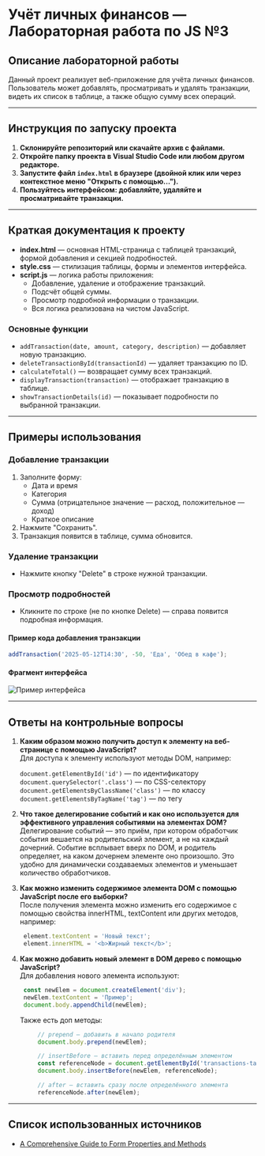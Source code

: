 # Учёт личных финансов — Лабораторная работа по JS №3

## Описание лабораторной работы

Данный проект реализует веб-приложение для учёта личных финансов. Пользователь может добавлять, просматривать и удалять транзакции, видеть их список в таблице, а также общую сумму всех операций.

---

## Инструкция по запуску проекта

1. **Склонируйте репозиторий или скачайте архив с файлами.**
2. **Откройте папку проекта в Visual Studio Code или любом другом редакторе.**
3. **Запустите файл `index.html` в браузере (двойной клик или через контекстное меню "Открыть с помощью...").**
4. **Пользуйтесь интерфейсом: добавляйте, удаляйте и просматривайте транзакции.**

---

## Краткая документация к проекту

- **index.html** — основная HTML-страница с таблицей транзакций, формой добавления и секцией подробностей.
- **style.css** — стилизация таблицы, формы и элементов интерфейса.
- **script.js** — логика работы приложения:
    - Добавление, удаление и отображение транзакций.
    - Подсчёт общей суммы.
    - Просмотр подробной информации о транзакции.
    - Вся логика реализована на чистом JavaScript.

### Основные функции

- `addTransaction(date, amount, category, description)` — добавляет новую транзакцию.
- `deleteTransactionById(transactionId)` — удаляет транзакцию по ID.
- `calculateTotal()` — возвращает сумму всех транзакций.
- `displayTransaction(transaction)` — отображает транзакцию в таблице.
- `showTransactionDetails(id)` — показывает подробности по выбранной транзакции.

---

## Примеры использования

### Добавление транзакции

1. Заполните форму:
    - Дата и время
    - Категория
    - Сумма (отрицательное значение — расход, положительное — доход)
    - Краткое описание
2. Нажмите "Сохранить".
3. Транзакция появится в таблице, сумма обновится.

### Удаление транзакции

- Нажмите кнопку "Delete" в строке нужной транзакции.

### Просмотр подробностей

- Кликните по строке (не по кнопке Delete) — справа появится подробная информация.

#### Пример кода добавления транзакции

```js
addTransaction('2025-05-12T14:30', -50, 'Еда', 'Обед в кафе');
```

#### Фрагмент интерфейса

![Пример интерфейса](https://via.placeholder.com/600x200?text=Скриншот+интерфейса)

---

## Ответы на контрольные вопросы

1. **Каким образом можно получить доступ к элементу на веб-странице с помощью JavaScript?**  
   Для доступа к элементу используют методы DOM, например:

    `document.getElementById('id')` — по идентификатору
    `document.querySelector('.class')` — по CSS-селектору
    `document.getElementsByClassName('class')` — по классу
    `document.getElementsByTagName('tag')` — по тегу

2. **Что такое делегирование событий и как оно используется для эффективного управления событиями на элементах DOM?**  
   Делегирование событий — это приём, при котором обработчик события вешается на родительский элемент, а не на каждый дочерний. Событие всплывает вверх по DOM, и родитель определяет, на каком дочернем элементе оно произошло. Это удобно для динамически создаваемых элементов и уменьшает количество обработчиков.

3. **Как можно изменить содержимое элемента DOM с помощью JavaScript после его выборки?**  
   После получения элемента можно изменить его содержимое с помощью свойства innerHTML, textContent или других методов, например:
   ```js
    element.textContent = 'Новый текст';
    element.innerHTML = '<b>Жирный текст</b>';
    ```

4. **Как можно добавить новый элемент в DOM дерево с помощью JavaScript?**  
   Для добавления нового элемента используют:
   ```js
    const newElem = document.createElement('div');
    newElem.textContent = 'Пример';
    document.body.appendChild(newElem);
   ```
   Также есть доп методы:
   ```js
        // prepend — добавить в начало родителя
        document.body.prepend(newElem);

        // insertBefore — вставить перед определённым элементом
        const referenceNode = document.getElementById('transactions-table');
        document.body.insertBefore(newElem, referenceNode);

        // after — вставить сразу после определённого элемента
        referenceNode.after(newElem);
   ```

---

## Список использованных источников

- [A Comprehensive Guide to Form Properties and Methods](https://www.w3docs.com/learn-javascript/form-properties-and-methods.html#:~:text=Handling%20forms%20in%20JavaScript%20is%20crucial%20for%20creating,in%20JavaScript%2C%20you%20typically%20use%20the%20document.forms%20collection.)

